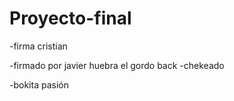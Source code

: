 # Proyecto-final

-firma cristian

-firmado por javier huebra el gordo back -chekeado

-bokita pasión
